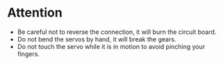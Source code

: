 # Attention

* Be careful not to reverse the connection, it will burn the circuit board.
* Do not bend the servos by hand, it will break the gears.
* Do not touch the servo while it is in motion to avoid pinching your fingers.
